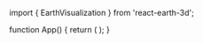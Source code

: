 <!-- USE EXAMPLE -->

import { EarthVisualization } from 'react-earth-3d';

function App() {
return (
<EarthVisualization 
      width="100%"
      height="100%"
      rotationSpeed={0.003}
      numStars={3000}
      earthTexturePath="/custom/earth-texture.jpg"
    />
);
}
